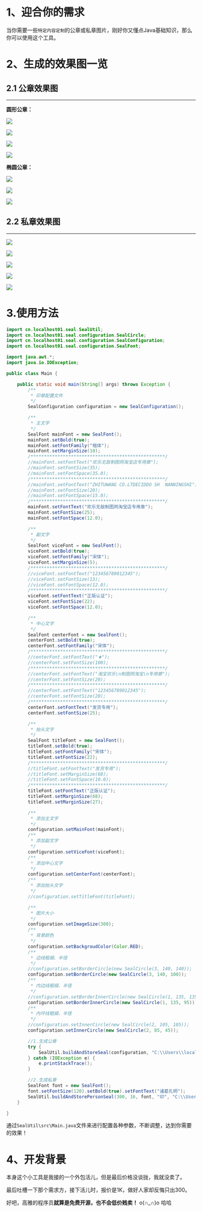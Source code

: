 # 1、迎合你的需求
当你需要一些`特定内容定制`的公章或私章图片，刚好你又懂点Java基础知识，那么你可以使用这个工具。

# 2、生成的效果图一览
## 2.1 公章效果图
------------
**圆形公章：**

![](https://raw.githubusercontent.com/localhost02/SealUtil/master/img/公章0.png)

![](https://raw.githubusercontent.com/localhost02/SealUtil/master/img/公章1.png)

![](https://raw.githubusercontent.com/localhost02/SealUtil/master/img/公章2.png)

![](https://raw.githubusercontent.com/localhost02/SealUtil/master/img/公章3.png)

**椭圆公章：**

![](https://raw.githubusercontent.com/localhost02/SealUtil/master/img/公章4.png)

![](https://raw.githubusercontent.com/localhost02/SealUtil/master/img/公章5.png)

![](https://raw.githubusercontent.com/localhost02/SealUtil/master/img/公章6.png)

## 2.2 私章效果图
------------

![](https://raw.githubusercontent.com/localhost02/SealUtil/master/img/私章0.png)

![](https://raw.githubusercontent.com/localhost02/SealUtil/master/img/私章1.png)

![](https://raw.githubusercontent.com/localhost02/SealUtil/master/img/私章2.png)

![](https://raw.githubusercontent.com/localhost02/SealUtil/master/img/私章3.png)

![](https://raw.githubusercontent.com/localhost02/SealUtil/master/img/私章4.png)

# 3.使用方法
```java
import cn.localhost01.seal.SealUtil;
import cn.localhost01.seal.configuration.SealCircle;
import cn.localhost01.seal.configuration.SealConfiguration;
import cn.localhost01.seal.configuration.SealFont;

import java.awt.*;
import java.io.IOException;

public class Main {

    public static void main(String[] args) throws Exception {
        /**
         * 印章配置文件
         */
        SealConfiguration configuration = new SealConfiguration();

        /**
         * 主文字
         */
        SealFont mainFont = new SealFont();
        mainFont.setBold(true);
        mainFont.setFontFamily("楷体");
        mainFont.setMarginSize(10);
        /**************************************************/
        //mainFont.setFontText("欢乐无敌制图网淘宝店专用章");
        //mainFont.setFontSize(35);
        //mainFont.setFontSpace(35.0);
        /**************************************************/
        //mainFont.setFontText("ZHITUWANG CO.LTDECIDDO SH  NANNINGSHI");
        //mainFont.setFontSize(20);
        //mainFont.setFontSpace(15.0);
        /**************************************************/
        mainFont.setFontText("欢乐无敌制图网淘宝店专用章");
        mainFont.setFontSize(25);
        mainFont.setFontSpace(12.0);

        /**
         * 副文字
         */
        SealFont viceFont = new SealFont();
        viceFont.setBold(true);
        viceFont.setFontFamily("宋体");
        viceFont.setMarginSize(5);
        /**************************************************/
        //viceFont.setFontText("123456789012345");
        //viceFont.setFontSize(13);
        //viceFont.setFontSpace(12.0);
        /**************************************************/
        viceFont.setFontText("正版认证");
        viceFont.setFontSize(22);
        viceFont.setFontSpace(12.0);

        /**
         * 中心文字
         */
        SealFont centerFont = new SealFont();
        centerFont.setBold(true);
        centerFont.setFontFamily("宋体");
        /**************************************************/
        //centerFont.setFontText("★");
        //centerFont.setFontSize(100);
        /**************************************************/
        //centerFont.setFontText("淘宝欢乐\n制图网淘宝\n专用章");
        //centerFont.setFontSize(20);
        /**************************************************/
        //centerFont.setFontText("123456789012345");
        //centerFont.setFontSize(20);
        /**************************************************/
        centerFont.setFontText("发货专用");
        centerFont.setFontSize(25);

        /**
         * 抬头文字
         */
        SealFont titleFont = new SealFont();
        titleFont.setBold(true);
        titleFont.setFontFamily("宋体");
        titleFont.setFontSize(22);
        /**************************************************/
        //titleFont.setFontText("发货专用");
        //titleFont.setMarginSize(68);
        //titleFont.setFontSpace(10.0);
        /**************************************************/
        titleFont.setFontText("正版认证");
        titleFont.setMarginSize(68);
        titleFont.setMarginSize(27);

        /**
         * 添加主文字
         */
        configuration.setMainFont(mainFont);
        /**
         * 添加副文字
         */
        configuration.setViceFont(viceFont);
        /**
         * 添加中心文字
         */
        configuration.setCenterFont(centerFont);
        /**
         * 添加抬头文字
         */
        //configuration.setTitleFont(titleFont);

        /**
         * 图片大小
         */
        configuration.setImageSize(300);
        /**
         * 背景颜色
         */
        configuration.setBackgroudColor(Color.RED);
        /**
         * 边线粗细、半径
         */
        //configuration.setBorderCircle(new SealCircle(3, 140, 140));
        configuration.setBorderCircle(new SealCircle(3, 140, 100));
        /**
         * 内边线粗细、半径
         */
        //configuration.setBorderInnerCircle(new SealCircle(1, 135, 135));
        configuration.setBorderInnerCircle(new SealCircle(1, 135, 95));
        /**
         * 内环线粗细、半径
         */
        //configuration.setInnerCircle(new SealCircle(2, 105, 105));
        configuration.setInnerCircle(new SealCircle(2, 85, 45));

        //1.生成公章
        try {
            SealUtil.buildAndStoreSeal(configuration, "C:\\Users\\localhost01\\Desktop\\公章.png");
        } catch (IOException e) {
            e.printStackTrace();
        }

        //2.生成私章
        SealFont font = new SealFont();
        font.setFontSize(120).setBold(true).setFontText("诸葛孔明");
        SealUtil.buildAndStorePersonSeal(300, 16, font, "印", "C:\\Users\\localhost01\\Desktop\\私章.png");
    }

}
```

通过`SealUtil\src\Main.java`文件来进行配置各种参数，不断调整，达到你需要的效果！

# 4、开发背景
本身这个小工具是我接的一个外包活儿，但是最后价格没谈拢，我就没卖了。

最后吐槽一下那个需求方，接下活儿时，报价是1K，做好人家却反悔只出300。

好吧，高雅的程序员**就算是免费开源，也不会低价贱卖！** o(∩_∩)o 哈哈

